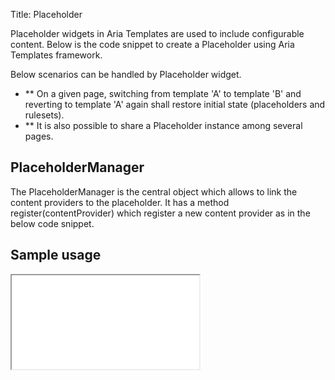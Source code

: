 Title: Placeholder

Placeholder widgets in Aria Templates are used to include configurable content. Below is the code snippet to create a Placeholder using Aria Templates framework.

<script src='%SNIPPETS_SERVER_URL%/snippets/github.com/ariatemplates/documentation-code/snippets/widgets/placeholder/Snippet.tpl?tag=wgtPlaceHolderSnippet1&lang=at&outdent=true' defer></script>

Below scenarios can be handled by Placeholder widget.

* ** On a given page, switching from template 'A' to template 'B' and reverting to template 'A' again shall restore initial state (placeholders and rulesets).
* ** It is also possible to share a Placeholder instance among several pages.

## PlaceholderManager

The PlaceholderManager is the central object which allows to link the content providers to the placeholder. It has a method register(contentProvider) which register a new content provider as in the below code snippet.

<script src='%SNIPPETS_SERVER_URL%/snippets/github.com/ariatemplates/documentation-code/snippets/widgets/placeholder/PlaceholderSampleController.js?tag=wgtPlaceHolderSnippet&lang=at&outdent=true' defer></script>


## Sample usage


<iframe class='samples' src='%SNIPPETS_SERVER_URL%/samples/github.com/ariatemplates/documentation-code/samples/widgets/placeholder/' ></iframe>